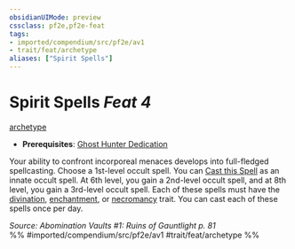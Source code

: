 ```yaml
---
obsidianUIMode: preview
cssclass: pf2e,pf2e-feat
tags:
- imported/compendium/src/pf2e/av1
- trait/feat/archetype
aliases: ["Spirit Spells"]
---
```

# Spirit Spells  *Feat 4*  
[archetype](archetype.md)  

- **Prerequisites**: [Ghost Hunter Dedication](ghost-hunter-dedication-av1.md)

Your ability to confront incorporeal menaces develops into full-fledged spellcasting. Choose a 1st-level occult spell. You can [Cast this Spell](cast-a-spell.md) as an innate occult spell. At 6th level, you gain a 2nd-level occult spell, and at 8th level, you gain a 3rd-level occult spell. Each of these spells must have the [divination](divination.md), [enchantment](enchantment.md), or [necromancy](necromancy.md) trait. You can cast each of these spells once per day.

*Source: Abomination Vaults #1: Ruins of Gauntlight p. 81*  
%% #imported/compendium/src/pf2e/av1 #trait/feat/archetype %%
